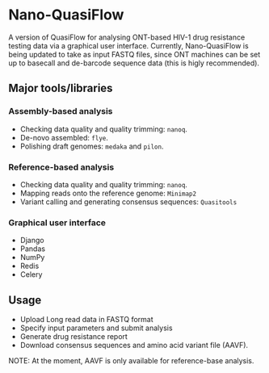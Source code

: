 # Nano-QuasiFlow

A version of QuasiFlow for analysing ONT-based HIV-1 drug resistance testing data via a graphical user interface. Currently, Nano-QuasiFlow is being updated to take as input FASTQ files, since ONT machines can be set up to basecall and de-barcode sequence data (this is higly recommended).

## Major tools/libraries

### Assembly-based analysis

* Checking data quality and quality trimming: `nanoq`.
* De-novo assembled: `flye`.
* Polishing draft genomes: `medaka` and `pilon`. 

### Reference-based analysis

* Checking data quality and quality trimming: `nanoq`.
* Mapping reads onto the reference genome: `Minimap2`
* Variant calling and generating consensus sequences: `Quasitools`

### Graphical user interface

* Django
* Pandas
* NumPy
* Redis
* Celery

## Usage

* Upload Long read data in FASTQ format
* Specify input parameters and submit analysis
* Generate drug resistance report
* Download consensus sequences and amino acid variant file (AAVF).

 NOTE: At the moment, AAVF is only available for reference-base analysis.
 



